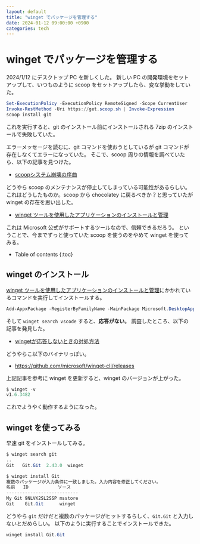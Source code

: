 ```yaml
---
layout: default
title: "winget でパッケージを管理する"
date: 2024-01-12 09:00:00 +0900
categories: tech
---
```


# winget でパッケージを管理する

2024/1/12 にデスクトップ PC を新しくした。
新しい PC の開発環境をセットアップして、いつものように scoop をセットアップしたら、変な挙動をしていた。

```ps1
Set-ExecutionPolicy -ExecutionPolicy RemoteSigned -Scope CurrentUser
Invoke-RestMethod -Uri https://get.scoop.sh | Invoke-Expression
scoop install git
```

これを実行すると、git のインストール前にインストールされる 7zip のインストールで失敗していた。

エラーメッセージを読むに、git コマンドを使おうとしているが git コマンドが存在しなくてエラーになっていた。
そこで、scoop 周りの情報を調べていたら、以下の記事を見つけた。

* [scoopシステム崩壊の序曲](https://zenn.dev/zetamatta/scraps/b21750b7ac7c06)

どうやら scoop のメンテナンスが停止してしまっている可能性があるらしい。
これはどうしたものか。scoop から chocolatey に戻るべきか？と思っていたが winget の存在を思い出した。

* [winget ツールを使用したアプリケーションのインストールと管理](https://learn.microsoft.com/ja-jp/windows/package-manager/winget/)

これは Microsoft 公式がサポートするツールなので、信頼できるだろう。
ということで、今までずっと使っていた scoop を使うのをやめて winget を使ってみる。

* Table of contents
{:toc}

## winget のインストール

[winget ツールを使用したアプリケーションのインストールと管理](https://learn.microsoft.com/ja-jp/windows/package-manager/winget/)にかかれているコマンドを実行してインストールする。

```ps1
Add-AppxPackage -RegisterByFamilyName -MainPackage Microsoft.DesktopAppInstaller_8wekyb3d8bbwe
```

そして `winget search vscode` すると、**応答がない**。
調査したところ、以下の記事を発見した。

* [wingetが応答しないときの対処方法](https://zenn.dev/kawamasato/articles/11c4477e101374)

どうやらこ以下のバイナリっぽい。

* <https://github.com/microsoft/winget-cli/releases>

上記記事を参考に winget を更新すると、winget のバージョンが上がった。

```ps1
$ winget -v
v1.6.3482
```

これでようやく動作するようになった。

## winget を使ってみる

早速 git をインストールしてみる。

```ps1
$ winget search git
..
Git   Git.Git  2.43.0  winget

$ winget install Git
複数のパッケージが入力条件に一致しました。入力内容を修正してください。
名前   ID           ソース
---------------------------
My Git 9NLVK2SL2SSP msstore
Git    Git.Git      winget
```

どうやら `git` だけだと複数のパッケージがヒットするらしく、`Git.Git` と入力しないとだめらしい。
以下のように実行することでインストールできた。

```ps1
winget install Git.Git
```
